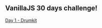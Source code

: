 ## VanillaJS 30 days challenge! 

[Day 1 - Drumkit](https://edo9k.github.io/js30/01-drumkit/index.html)
